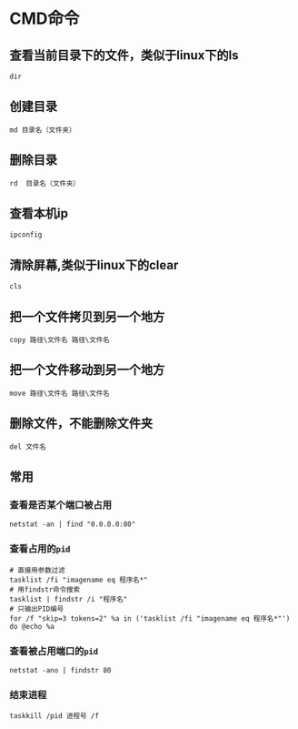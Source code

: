 # CMD命令

## 查看当前目录下的文件，类似于linux下的ls
```batch
dir
```
## 创建目录
```batch
md 目录名（文件夹）
```
## 删除目录
```batch
rd  目录名（文件夹）
```
## 查看本机ip
```batch
ipconfig
```
## 清除屏幕,类似于linux下的clear
```batch
cls
```
## 把一个文件拷贝到另一个地方
```batch
copy 路径\文件名 路径\文件名
```
## 把一个文件移动到另一个地方
```batch
move 路径\文件名 路径\文件名
```
## 删除文件，不能删除文件夹
```batch
del 文件名
```


## 常用
### 查看是否某个端口被占用
```batch
netstat -an | find "0.0.0.0:80"
```
### 查看占用的`pid`
```batch
# 直接用参数过滤
tasklist /fi "imagename eq 程序名*"
# 用findstr命令搜索
tasklist | findstr /i "程序名"
# 只输出PID编号
for /f "skip=3 tokens=2" %a in ('tasklist /fi "imagename eq 程序名*"') do @echo %a
```

### 查看被占用端口的`pid`
```batch
netstat -ano | findstr 80
```

### 结束进程
```batch
taskkill /pid 进程号 /f
```